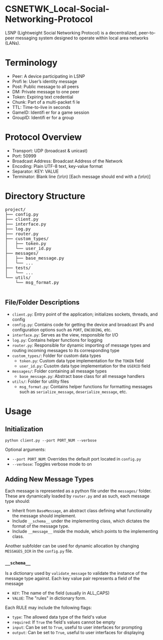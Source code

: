 # CSNETWK_Local-Social-Networking-Protocol

LSNP (Lightweight Social Networking Protocol) is a decentralized, peer-to-peer messaging system designed to operate within local area networks (LANs).

# Terminology
- Peer: A device participating in LSNP
- Profi le: User’s identity message
- Post: Public message to all peers
- DM: Private message to one peer
- Token: Expiring text credential
- Chunk: Part of a multi-packet fi le
- TTL: Time-to-live in seconds
- GameID: Identifi er for a game session
- GroupID: Identifi er for a group

# Protocol Overview
- Transport: UDP (broadcast & unicast)
- Port: 50999
- Broadcast Address: Broadcast Address of the Network
- Encoding: Plain UTF-8 text, key-value format
- Separator: KEY: VALUE
- Terminator: Blank line (\n\n) [Each message should end with a (\n\n)]

# Directory Structure

<pre>
project/
├── config.py
├── client.py
├── interface.py
├── log.py
├── router.py
├── custom_types/
│   ├── token.py
│   └── user_id.py
├── messages/
│   ├── base_message.py
│   └── ...
├── tests/
│   └── ...  
└── utils/
    └── msg_format.py

</pre>

## File/Folder Descriptions
- `client.py`: Entry point of the application; initializes sockets, threads, and config
- `config.py`: Contains code for getting the device and broadcast IPs and configuration options such as `PORT`, `ENCODING`, etc.
- `interface.py`: Serves as the view, responsible for I/O
- `log.py`: Contains helper functions for logging
- `router.py`: Responsible for dynamic importing of message types and routing incoming messages to its corresponding type
- `custom_types/`: Folder for custom data types
  - `token.py`: Custom data type implementation for the `TOKEN` field
  - `user_id.py`: Cusotm data type implementation for the `USERID` field
- `messages/`: Folder containing all message types
  - `base_message.py`: Abstract base class for all message handlers
- `utils/`: Folder for utility files
  - `msg_format.py`: Contains helper functions for formatting messages such as `serialize_message`, `deserialize_message`, etc.

# Usage

## Initialization
```
python client.py --port PORT_NUM --verbose
```

Optional arguments:
- `--port PORT_NUM`: Overrides the default port located in `config.py`
- `--verbose`: Toggles verbose mode to on

## Adding New Message Types
Each message is represented as a python file under the `messages/` folder. These are dynamically loaded by `router.py` and as such, each message type should:

- Inherit from `BaseMessage`, an abstract class defining what functionality the message should implement.
- Include `__schema__` under the implementing class, which dictates the format of the message type.
- Include `__message__` inside the module, which points to the implementing class.

Another subfolder can be used for dynamic allocation by changing `MESSAGES_DIR` in the `config.py` file.

### `__schema__`
Is a dictionary used by `validate_message` to validate the instance of the message type against. Each key value pair represents a field of the message

- `KEY`: The name of the field (usually in ALL_CAPS)
- `VALUE`: The "rules" in dictionary form.

Each RULE may include the following flags:

- `type`: The allowed data type of the field's value
- `required`: If `True` the field's values cannot be empty
- `input`: Can be set to `True`, useful to user interfaces for prompting
- `output`: Can be set to `True`, useful to user interfaces for displaying